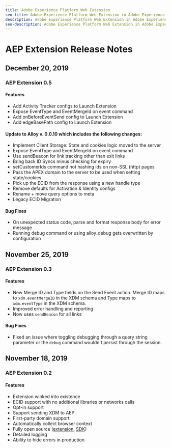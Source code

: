 ```yaml
---
title: Adobe Experience Platform Web Extension
seo-title: Adobe Experience Platform Web Extension in Adobe Experience Platform Launch
description: Adobe Experience Platform Web Extension in Adobe Experience Platform Launch
seo-description: Adobe Experience Platform Web Extension in Adobe Experience Platform Launch
---
```


# AEP Extension Release Notes

## December 20, 2019

### AEP Extension 0.5

#### Features 

* Add Activity Tracker configs to Launch Extension
* Expose EventType and EventMergeId on event command
* Add onBeforeEventSend config to Launch Extension
* Add edgeBasePath config to Launch Extension

#### Update to Alloy v. 0.0.10 which includes the following changes:

 - Implement Client Storage: State and cookies logic moved to the server
 - Expose EventType and EventMergeId on event command
 - Use sendBeacon for link tracking other than exit links
 - Bring back ID Syncs minus checking for expiry
 - setCustomerIds command not hashing ids on non-SSL (http) pages
 - Pass the APEX domain to the server to be used when setting state/cookies
 - Pick up the ECID from the response using a new handle type
 - Remove defaults for Activation & Identity configs
 - Rename + move query options to meta
 - Legacy ECID Migration

#### Bug Fixes

 - On unexpected status code, parse and format response body for error message
 - Running debug command or using alloy_debug gets overwritten by configuration

## November 25, 2019

### AEP Extension 0.3

#### Features 

* New Merge ID and Type fields on the Send Event action. Merge ID maps to `xdm.eventMergeID` in the XDM schema and Type maps to `xdm.eventType` in the XDM schema. 
* Improved error handling and reporting
* Now uses `sendBeacon` for all links

#### Bug Fixes

* Fixed an issue where toggling debugging through a query string parameter or the `debug` command wouldn't persist through the session.

## November 18, 2019

### AEP Extension 0.2

#### Features

* Extension winked into existence
* ECID support with no additional libraries or networks calls
* Opt-in support
* Support sending XDM to AEP
* First-party domain support
* Automatically collect browser context
* Fully open source ([extension](https://github.com/adobe/reactor-extension-alloy), [SDK](https://github.com/adobe/reactor-extension-alloy))
* Detailed logging
* Ability to hide errors in production
